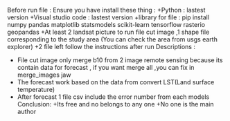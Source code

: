 Before run file :
Ensure you have install these thing :
+Python : lastest version 
+Visual studio code : lastest version 
+library for file : pip install numpy pandas matplotlib statsmodels scikit-learn tensorflow rasterio geopandas
+At least 2 landsat picture to run file cut image ,1 shape file corresponding to the study area (You can check the area from usgs earth explorer)
+2 file left follow the instructions after run
Descriptions :
+ File cut image only merge b10 from 2 image remote sensing because its contain data for forecast , if you want merge all ,you can fix in merge_images jaw
+ The forecast work based on the data from convert LST(Land surface temperature)
+ After forecast 1 file csv include the error number from each models
Conclusion:
+Its free and no belongs to any one
+No one is the main author 
